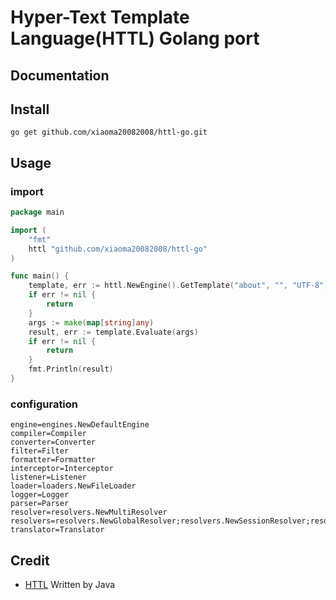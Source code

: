 # Hyper-Text Template Language(HTTL) Golang port

## Documentation

## Install

```shell
go get github.com/xiaoma20082008/httl-go.git
```

## Usage

### import

```go
package main

import (
    "fmt"
    httl "github.com/xiaoma20082008/httl-go"
)

func main() {
    template, err := httl.NewEngine().GetTemplate("about", "", "UTF-8")
    if err != nil {
        return
    }
    args := make(map[string]any)
    result, err := template.Evaluate(args)
    if err != nil {
		return
	}
    fmt.Println(result)
}
```

### configuration

```properties
engine=engines.NewDefaultEngine
compiler=Compiler
converter=Converter
filter=Filter
formatter=Formatter
interceptor=Interceptor
listener=Listener
loader=loaders.NewFileLoader
logger=Logger
parser=Parser
resolver=resolvers.NewMultiResolver
resolvers=resolvers.NewGlobalResolver;resolvers.NewSessionResolver;resolvers.NewEngineResolver
translator=Translator
```

## Credit

* [HTTL](https://github.com/httl/httl.git) Written by Java
